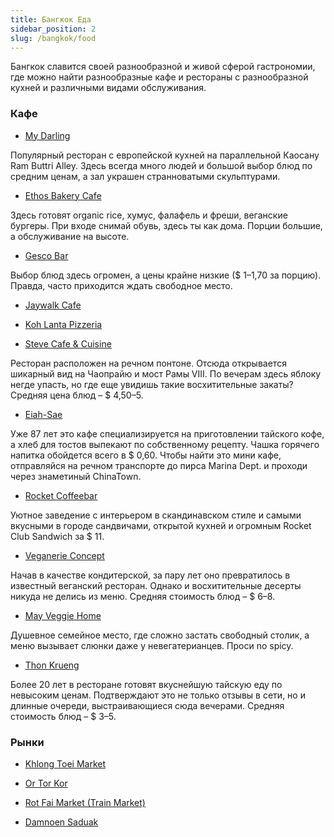 ```yaml
---
title: Бангкок Еда
sidebar_position: 2
slug: /bangkok/food
---
```


Бангкок славится своей разнообразной и живой сферой гастрономии, где можно найти разнообразные кафе и рестораны с разнообразной кухней и различными видами обслуживания.

### Кафе

- [My Darling](https://goo.gl/maps/kvHWYPQdpnFAr9xQ8)

Популярный ресторан с европейской кухней на параллельной Каосану Ram Buttri Alley. Здесь всегда много людей и большой выбор блюд по средним ценам, а зал украшен странноватыми скульптурами.

- [Ethos Bakery Cafe](https://goo.gl/maps/tfgnagg5Qepxzznq8)

Здесь готовят organic rice, хумус, фалафель и фреши, веганские бургеры. При входе снимай обувь, здесь ты как дома. Порции большие, а обслуживание на высоте.

- [Gesco Bar](https://goo.gl/maps/LePQ5DfBtEb1XkTS6)

Выбор блюд здесь огромен, а цены крайне низкие ($ 1–1,70 за порцию). Правда, часто приходится ждать свободное место.

- [Jaywalk Cafe](https://goo.gl/maps/cmnJhp1bBGbRDf7p7)

- [Koh Lanta Pizzeria](https://goo.gl/maps/CfkML2vp7c2c1LgN6)

- [Steve Cafe & Cuisine](https://goo.gl/maps/avUUPW7zzCp4yGA9A)

Ресторан расположен на речном понтоне. Отсюда открывается шикарный вид на Чаопрайю и мост Рамы VIII. По вечерам здесь яблоку негде упасть, но где еще увидишь такие восхитительные закаты? Средняя цена блюд – $ 4,50–5.

- [Eiah-Sae](https://goo.gl/maps/Z9Yve1DY7ufkcur29)

Уже 87 лет это кафе специализируется на приготовлении тайского кофе, а хлеб для тостов выпекают по собственному рецепту. Чашка горячего напитка обойдется всего в $ 0,60. Чтобы найти это мини кафе, отправляйся на речном транспорте до пирса Marina Dept. и проходи через знаметиный ChinaTown.

- [Rocket Coffeebar](https://goo.gl/maps/fqm4eBZrhPQrxYb88)

Уютное заведение с интерьером в скандинавском стиле и самыми вкусными в городе сандвичами, открытой кухней и огромным Rocket Club Sandwich за $ 11.

- [Veganerie Concept](https://goo.gl/maps/X8eKKTqPUifA4man6)

Начав в качестве кондитерской, за пару лет оно превратилось в известный веганский ресторан. Однако и восхитительные десерты никуда не делись из меню. Средняя стоимость блюд – $ 6–8.

- [May Veggie Home](https://goo.gl/maps/vbZiKetvmBRXSmqp8)

Душевное семейное место, где сложно застать свободный столик, а меню вызывает слюнки даже у невегатерианцев. Проси no spicy.

- [Thon Krueng](https://goo.gl/maps/k8Vm6QoTUVStadJU6)

Более 20 лет в ресторане готовят вкуснейшую тайскую еду по невысоким ценам. Подтверждают это не только отзывы в сети, но и длинные очереди, выстраивающиеся сюда вечерами. Средняя стоимость блюд – $ 3–5.


### Рынки

- [Khlong Toei Market](https://goo.gl/maps/rtu6MG43PfZbqqCZ8)

- [Or Tor Kor](https://goo.gl/maps/kwfH6VMTXgifHkMdA)

- [Rot Fai Market (Train Market)](https://goo.gl/maps/f2nWgFTvDKwFhrnj8)

- [Damnoen Saduak](https://goo.gl/maps/XMgWaJ3uTWVggKuK8)



